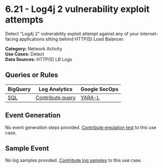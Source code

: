 # 6.21 - Log4j 2 vulnerability exploit attempts
Detect "Log4j 2" vulnerability exploit attempt against any of your internet-facing applications
sitting behind HTTP(S) Load Balancer.


**Category:** Network Activity
</br>
**Use Cases:** Detect
</br>
**Data Sources:** HTTP(S) LB Logs
</br>



## Queries or Rules
BigQuery | Log Analytics | Google SecOps
--- | --- | ---
[SQL](../../backends/bigquery/sql/6_21_log4j_exploit_attempts.sql) | [Contribute query](../../CONTRIBUTING.md) | [YARA-L](../../backends/chronicle/yaral/6_21_log4j_exploit_attempts.yaral)

## Event Generation
No event generation steps provided. [Contribute emulation test](../../CONTRIBUTING.md) to this use case.

## Sample Event
No log samples provided. [Contribute log samples](../../CONTRIBUTING.md) to this use case.

